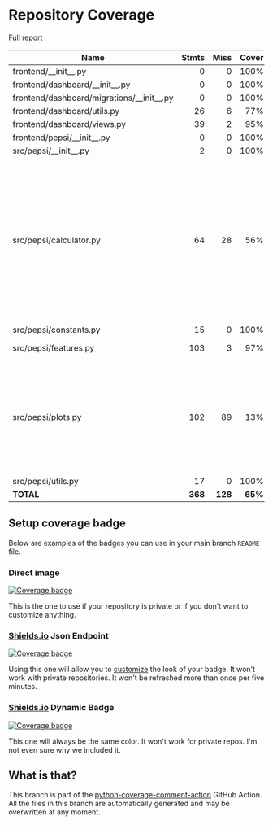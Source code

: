 # Repository Coverage

[Full report](https://htmlpreview.github.io/?https://github.com/ronjakrg/thesis-pepsi-package/blob/python-coverage-comment-action-data/htmlcov/index.html)

| Name                                          |    Stmts |     Miss |   Cover |   Missing |
|---------------------------------------------- | -------: | -------: | ------: | --------: |
| frontend/\_\_init\_\_.py                      |        0 |        0 |    100% |           |
| frontend/dashboard/\_\_init\_\_.py            |        0 |        0 |    100% |           |
| frontend/dashboard/migrations/\_\_init\_\_.py |        0 |        0 |    100% |           |
| frontend/dashboard/utils.py                   |       26 |        6 |     77% |     47-61 |
| frontend/dashboard/views.py                   |       39 |        2 |     95% |    48, 58 |
| frontend/pepsi/\_\_init\_\_.py                |        0 |        0 |    100% |           |
| src/pepsi/\_\_init\_\_.py                     |        2 |        0 |    100% |           |
| src/pepsi/calculator.py                       |       64 |       28 |     56% |48-52, 56, 59, 72-74, 94-96, 103-106, 113-117, 123-124, 142-143, 152-153, 163-164 |
| src/pepsi/constants.py                        |       15 |        0 |    100% |           |
| src/pepsi/features.py                         |      103 |        3 |     97% |37-42, 198 |
| src/pepsi/plots.py                            |      102 |       89 |     13% |25-68, 82-164, 172-192, 201-217, 235-255, 271-287 |
| src/pepsi/utils.py                            |       17 |        0 |    100% |           |
|                                     **TOTAL** |  **368** |  **128** | **65%** |           |


## Setup coverage badge

Below are examples of the badges you can use in your main branch `README` file.

### Direct image

[![Coverage badge](https://raw.githubusercontent.com/ronjakrg/thesis-pepsi-package/python-coverage-comment-action-data/badge.svg)](https://htmlpreview.github.io/?https://github.com/ronjakrg/thesis-pepsi-package/blob/python-coverage-comment-action-data/htmlcov/index.html)

This is the one to use if your repository is private or if you don't want to customize anything.

### [Shields.io](https://shields.io) Json Endpoint

[![Coverage badge](https://img.shields.io/endpoint?url=https://raw.githubusercontent.com/ronjakrg/thesis-pepsi-package/python-coverage-comment-action-data/endpoint.json)](https://htmlpreview.github.io/?https://github.com/ronjakrg/thesis-pepsi-package/blob/python-coverage-comment-action-data/htmlcov/index.html)

Using this one will allow you to [customize](https://shields.io/endpoint) the look of your badge.
It won't work with private repositories. It won't be refreshed more than once per five minutes.

### [Shields.io](https://shields.io) Dynamic Badge

[![Coverage badge](https://img.shields.io/badge/dynamic/json?color=brightgreen&label=coverage&query=%24.message&url=https%3A%2F%2Fraw.githubusercontent.com%2Fronjakrg%2Fthesis-pepsi-package%2Fpython-coverage-comment-action-data%2Fendpoint.json)](https://htmlpreview.github.io/?https://github.com/ronjakrg/thesis-pepsi-package/blob/python-coverage-comment-action-data/htmlcov/index.html)

This one will always be the same color. It won't work for private repos. I'm not even sure why we included it.

## What is that?

This branch is part of the
[python-coverage-comment-action](https://github.com/marketplace/actions/python-coverage-comment)
GitHub Action. All the files in this branch are automatically generated and may be
overwritten at any moment.